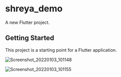 # shreya_demo

A new Flutter project.

## Getting Started

This project is a starting point for a Flutter application.

![Screenshot_20220103_101148](https://user-images.githubusercontent.com/62168123/147905104-58d9caf3-a4e9-4374-8d6e-c159a36c08e7.png)

![Screenshot_20220103_101155](https://user-images.githubusercontent.com/62168123/147905113-e569b48a-12e0-49b5-a58a-3cd2b3af26d9.png)
